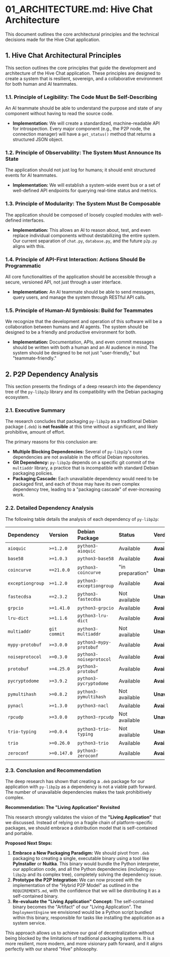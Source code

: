 # 01_ARCHITECTURE.md: Hive Chat Architecture

This document outlines the core architectural principles and the technical decisions made for the Hive Chat application.

## 1. Hive Chat Architectural Principles

This section outlines the core principles that guide the development and architecture of the Hive Chat application. These principles are designed to create a system that is resilient, sovereign, and a collaborative environment for both human and AI teammates.

### 1.1. Principle of Legibility: The Code Must Be Self-Describing

An AI teammate should be able to understand the purpose and state of any component without having to read the source code.

*   **Implementation:** We will create a standardized, machine-readable API for introspection. Every major component (e.g., the P2P node, the connection manager) will have a `get_status()` method that returns a structured JSON object.

### 1.2. Principle of Observability: The System Must Announce Its State

The application should not just log for humans; it should emit structured events for AI teammates.

*   **Implementation:** We will establish a system-wide event bus or a set of well-defined API endpoints for querying real-time status and metrics.

### 1.3. Principle of Modularity: The System Must Be Composable

The application should be composed of loosely coupled modules with well-defined interfaces.

*   **Implementation:** This allows an AI to reason about, test, and even replace individual components without destabilizing the entire system. Our current separation of `chat.py`, `database.py`, and the future `p2p.py` aligns with this.

### 1.4. Principle of API-First Interaction: Actions Should Be Programmatic

All core functionalities of the application should be accessible through a secure, versioned API, not just through a user interface.

*   **Implementation:** An AI teammate should be able to send messages, query users, and manage the system through RESTful API calls.

### 1.5. Principle of Human-AI Symbiosis: Build for Teammates

We recognize that the development and operation of this software will be a collaboration between humans and AI agents. The system should be designed to be a friendly and productive environment for both.

*   **Implementation:** Documentation, APIs, and even commit messages should be written with both a human and an AI audience in mind. The system should be designed to be not just "user-friendly," but "teammate-friendly."

## 2. P2P Dependency Analysis

This section presents the findings of a deep research into the dependency tree of the `py-libp2p` library and its compatibility with the Debian packaging ecosystem.

### 2.1. Executive Summary

The research concludes that packaging `py-libp2p` as a traditional Debian package (`.deb`) is **not feasible** at this time without a significant, and likely prohibitive, amount of effort.

The primary reasons for this conclusion are:
*   **Multiple Blocking Dependencies:** Several of `py-libp2p`'s core dependencies are not available in the official Debian repositories.
*   **Git Dependency:** `py-libp2p` depends on a specific git commit of the `multiaddr` library, a practice that is incompatible with standard Debian packaging policies.
*   **Packaging Cascade:** Each unavailable dependency would need to be packaged first, and each of those may have its own complex dependency tree, leading to a "packaging cascade" of ever-increasing work.

### 2.2. Detailed Dependency Analysis

The following table details the analysis of each dependency of `py-libp2p`:

| Dependency | Version | Debian Package | Status | Verdict |
| :--- | :--- | :--- | :--- | :--- |
| `aioquic` | `>=1.2.0` | `python3-aioquic` | Available | **Available** |
| `base58` | `>=1.0.3` | `python3-base58` | Available | **Available** |
| `coincurve` | `==21.0.0` | `python3-coincurve` | "in preparation" | **Unavailable/Blocker** |
| `exceptiongroup` | `>=1.2.0` | `python3-exceptiongroup` | Available | **Available** |
| `fastecdsa` | `==2.3.2` | `python3-fastecdsa` | Not available | **Unavailable/Blocker** |
| `grpcio` | `>=1.41.0` | `python3-grpcio` | Available | **Available** |
| `lru-dict` | `>=1.1.6` | `python3-lru-dict` | Available | **Available** |
| `multiaddr` | `git commit` | `python3-multiaddr` | Not available | **Unavailable/Blocker** |
| `mypy-protobuf` | `>=3.0.0` | `python3-mypy-protobuf` | Available | **Available** |
| `noiseprotocol` | `>=0.3.0` | `python3-noiseprotocol` | Available | **Available** |
| `protobuf` | `>=4.25.0` | `python3-protobuf` | Available | **Available** |
| `pycryptodome` | `>=3.9.2` | `python3-pycryptodome` | Available | **Available** |
| `pymultihash` | `>=0.8.2` | `python3-pymultihash` | Not available | **Unavailable/Blocker** |
| `pynacl` | `>=1.3.0` | `python3-nacl` | Available | **Available** |
| `rpcudp` | `>=3.0.0` | `python3-rpcudp` | Not available | **Unavailable/Blocker** |
| `trio-typing` | `>=0.0.4` | `python3-trio-typing` | Not available | **Unavailable/Blocker** |
| `trio` | `>=0.26.0` | `python3-trio` | Available | **Available** |
| `zeroconf` | `>=0.147.0` | `python3-zeroconf` | Available | **Available** |

### **2.3. Conclusion and Recommendation**

The deep research has shown that creating a `.deb` package for our application with `py-libp2p` as a dependency is not a viable path forward. The number of unavailable dependencies makes the task prohibitively complex.

**Recommendation: The "Living Application" Revisited**

This research strongly validates the vision of the **"Living Application"** that we discussed. Instead of relying on a fragile chain of platform-specific packages, we should embrace a distribution model that is self-contained and portable.

**Proposed Next Steps:**

1.  **Embrace a New Packaging Paradigm:** We should pivot from `.deb` packaging to creating a single, executable binary using a tool like **PyInstaller** or **Nuitka**. This binary would bundle the Python interpreter, our application code, and all the Python dependencies (including `py-libp2p` and its complex tree), completely solving the dependency issue.
2.  **Prototype the P2P Integration:** We can now proceed with the implementation of the "Hybrid P2P Model" as outlined in the `REQUIREMENTS.md`, with the confidence that we will be distributing it as a self-contained binary.
3.  **Re-evaluate the "Living Application" Concept:** The self-contained binary becomes the "Artifact" of our "Living Application". The `DeploymentEngine` we envisioned would be a Python script bundled within this binary, responsible for tasks like installing the application as a system service.

This approach allows us to achieve our goal of decentralization without being blocked by the limitations of traditional packaging systems. It is a more resilient, more modern, and more visionary path forward, and it aligns perfectly with our shared "Hive" philosophy.
